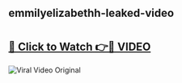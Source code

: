 ## emmilyelizabethh-leaked-video 

# <h2><a href="http://freeplayer.one?title=emmilyelizabethh-leaked-video&ref=21J">🔗 Click to Watch 👉🔴 VIDEO</a></h2>

<a href="http://freeplayer.one?title=emmilyelizabethh-leaked-video&ref=21J" rel="nofollow" data-target="animated-image.originalLink"><img src="https://i.ibb.co.com/xMMVF88/686577567.gif" alt="Viral Video Original" style="max-width: 100%; display: inline-block;" data-target="animated-image.originalImage"></a>

